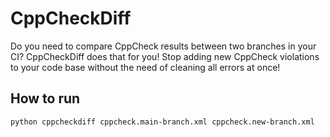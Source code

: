 # CppCheckDiff
Do you need to compare CppCheck results between two branches in your CI? CppCheckDiff does that for you! Stop adding new CppCheck violations to your code base without the need of cleaning all errors at once!

## How to run

`python cppcheckdiff cppcheck.main-branch.xml cppcheck.new-branch.xml`
